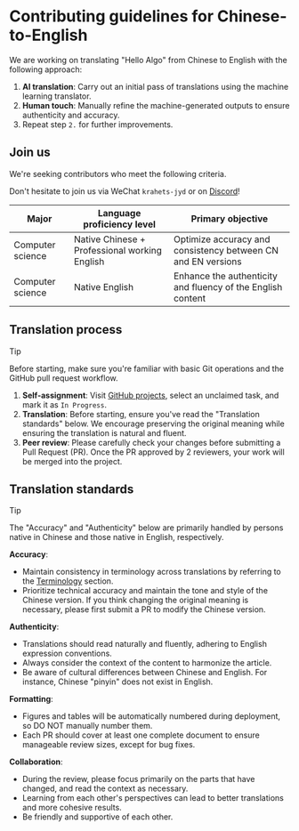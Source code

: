 # Contributing guidelines for Chinese-to-English

We are working on translating "Hello Algo" from Chinese to English with the following approach:

1. **AI translation**: Carry out an initial pass of translations using the machine learning translator.
2. **Human touch**: Manually refine the machine-generated outputs to ensure authenticity and accuracy.
3. Repeat step `2.` for further improvements.

## Join us

We're seeking contributors who meet the following criteria.

Don't hesitate to join us via WeChat `krahets-jyd` or on [Discord](https://discord.gg/9hrbyZFBX3)!

| Major            | Language proficiency level                    | Primary objective                                            |
| ---------------- | --------------------------------------------- | ------------------------------------------------------------ |
| Computer science | Native Chinese + Professional working English | Optimize accuracy and consistency between CN and EN versions |
| Computer science | Native English                                | Enhance the authenticity and fluency of the English content  |

## Translation process

> [!tip]
> Before starting, make sure you're familiar with basic Git operations and the GitHub pull request workflow.

1. **Self-assignment**: Visit [GitHub projects](https://github.com/users/krahets/projects/2/views/4), select an unclaimed task, and mark it as `In Progress`.
2. **Translation**: Before starting, ensure you've read the "Translation standards" below. We encourage preserving the original meaning while ensuring the translation is natural and fluent.
3. **Peer review**: Please carefully check your changes before submitting a Pull Request (PR). Once the PR approved by 2 reviewers, your work will be merged into the project.

## Translation standards

> [!tip]
> The "Accuracy" and "Authenticity" below are primarily handled by persons native in Chinese and those native in English, respectively.

**Accuracy**:

- Maintain consistency in terminology across translations by referring to the [Terminology](https://www.hello-algo.com/chapter_appendix/terminology/) section.
- Prioritize technical accuracy and maintain the tone and style of the Chinese version. If you think changing the original meaning is necessary, please first submit a PR to modify the Chinese version.

**Authenticity**:

- Translations should read naturally and fluently, adhering to English expression conventions.
- Always consider the context of the content to harmonize the article.
- Be aware of cultural differences between Chinese and English. For instance, Chinese "pinyin" does not exist in English.

**Formatting**:

- Figures and tables will be automatically numbered during deployment, so DO NOT manually number them.
- Each PR should cover at least one complete document to ensure manageable review sizes, except for bug fixes.

**Collaboration**:

- During the review, please focus primarily on the parts that have changed, and read the context as necessary.
- Learning from each other's perspectives can lead to better translations and more cohesive results.
- Be friendly and supportive of each other.
